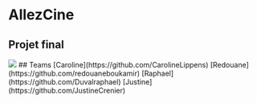 # AllezCine
## Projet final
<img src="CaptureAllezCine.png">
## Teams
[Caroline](https://github.com/CarolineLippens)
[Redouane](https://github.com/redouaneboukamir)
[Raphael](https://github.com/Duvalraphael)
[Justine](https://github.com/JustineCrenier)
